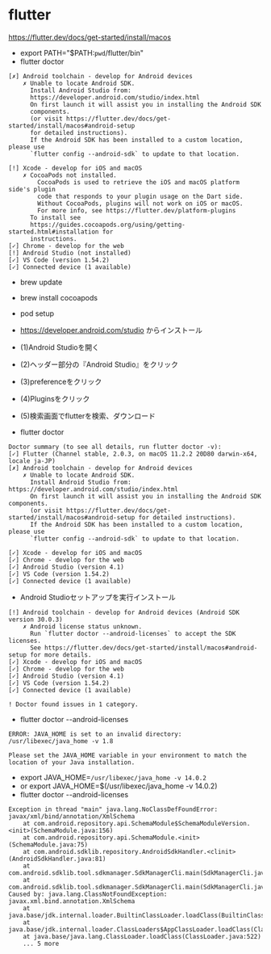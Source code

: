 # flutter

https://flutter.dev/docs/get-started/install/macos
-  export PATH="$PATH:`pwd`/flutter/bin"
-  flutter doctor

```
[✗] Android toolchain - develop for Android devices
    ✗ Unable to locate Android SDK.
      Install Android Studio from:
      https://developer.android.com/studio/index.html
      On first launch it will assist you in installing the Android SDK
      components.
      (or visit https://flutter.dev/docs/get-started/install/macos#android-setup
      for detailed instructions).
      If the Android SDK has been installed to a custom location, please use
      `flutter config --android-sdk` to update to that location.

[!] Xcode - develop for iOS and macOS
    ✗ CocoaPods not installed.
        CocoaPods is used to retrieve the iOS and macOS platform side's plugin
        code that responds to your plugin usage on the Dart side.
        Without CocoaPods, plugins will not work on iOS or macOS.
        For more info, see https://flutter.dev/platform-plugins
      To install see
      https://guides.cocoapods.org/using/getting-started.html#installation for
      instructions.
[✓] Chrome - develop for the web
[!] Android Studio (not installed)
[✓] VS Code (version 1.54.2)
[✓] Connected device (1 available)
```
- brew update
- brew install cocoapods
- pod setup

- https://developer.android.com/studio からインストール
- (1)Android Studioを開く
- (2)ヘッダー部分の『Android Studio』をクリック
- (3)preferenceをクリック
- (4)Pluginsをクリック
- (5)検索画面でflutterを検索、ダウンロード

-  flutter doctor
```
Doctor summary (to see all details, run flutter doctor -v):
[✓] Flutter (Channel stable, 2.0.3, on macOS 11.2.2 20D80 darwin-x64, locale ja-JP)
[✗] Android toolchain - develop for Android devices
    ✗ Unable to locate Android SDK.
      Install Android Studio from: https://developer.android.com/studio/index.html
      On first launch it will assist you in installing the Android SDK components.
      (or visit https://flutter.dev/docs/get-started/install/macos#android-setup for detailed instructions).
      If the Android SDK has been installed to a custom location, please use
      `flutter config --android-sdk` to update to that location.

[✓] Xcode - develop for iOS and macOS
[✓] Chrome - develop for the web
[✓] Android Studio (version 4.1)
[✓] VS Code (version 1.54.2)
[✓] Connected device (1 available)
```

- Android Studioセットアップを実行インストール
```
[!] Android toolchain - develop for Android devices (Android SDK version 30.0.3)
    ✗ Android license status unknown.
      Run `flutter doctor --android-licenses` to accept the SDK licenses.
      See https://flutter.dev/docs/get-started/install/macos#android-setup for more details.
[✓] Xcode - develop for iOS and macOS
[✓] Chrome - develop for the web
[✓] Android Studio (version 4.1)
[✓] VS Code (version 1.54.2)
[✓] Connected device (1 available)

! Doctor found issues in 1 category.
```

- flutter doctor --android-licenses
```
ERROR: JAVA_HOME is set to an invalid directory: /usr/libexec/java_home -v 1.8

Please set the JAVA_HOME variable in your environment to match the
location of your Java installation.
```
- export JAVA_HOME=`/usr/libexec/java_home -v 14.0.2`
- or export JAVA_HOME=$(/usr/libexec/java_home -v 14.0.2)
- flutter doctor --android-licenses
```
Exception in thread "main" java.lang.NoClassDefFoundError: javax/xml/bind/annotation/XmlSchema
	at com.android.repository.api.SchemaModule$SchemaModuleVersion.<init>(SchemaModule.java:156)
	at com.android.repository.api.SchemaModule.<init>(SchemaModule.java:75)
	at com.android.sdklib.repository.AndroidSdkHandler.<clinit>(AndroidSdkHandler.java:81)
	at com.android.sdklib.tool.sdkmanager.SdkManagerCli.main(SdkManagerCli.java:73)
	at com.android.sdklib.tool.sdkmanager.SdkManagerCli.main(SdkManagerCli.java:48)
Caused by: java.lang.ClassNotFoundException: javax.xml.bind.annotation.XmlSchema
	at java.base/jdk.internal.loader.BuiltinClassLoader.loadClass(BuiltinClassLoader.java:602)
	at java.base/jdk.internal.loader.ClassLoaders$AppClassLoader.loadClass(ClassLoaders.java:178)
	at java.base/java.lang.ClassLoader.loadClass(ClassLoader.java:522)
	... 5 more
```

